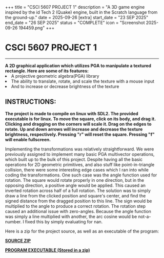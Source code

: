 +++
title = "CSCI 5607 PROJECT 1" 
description = "A 3D game engine inspired by the id Tech 2 (Quake) engine, built in the Scratch language from the ground-up."
date = 2025-09-26
[extra]
start_date = "23 SEP 2025"
end_date = "26 SEP 2025"
status = "COMPLETE"
icon = "Screenshot 2025-09-26 194459.png"
+++

<div class="bannervw" style="background-image: url('Screenshot 2025-09-26 194459.png');"></div>

<h1 class="article-title">CSCI 5607 PROJECT 1</h1>

<hr class="type1">
<div class="textbox">
    <b>A 2D graphical application which utilizes PGA to manipulate a textured rectangle. Here are some of its features:</b>
    <li>A projective geometric algebra(PGA) library</li>
    <li>The ability to translate, rotate, and scale the texture with a mouse input</li>
    <li>And to increase or decrease brightness of the texture</li>
</div>

<h2>INSTRUCTIONS:</h2>
<div class="textbox">
<b>The project is made to compile on linux with SDL2. The provided executable is for linux. To move the square, click on its body, and drag it. Clicking and dragging on the corners will scale it. Drag on the edges to rotate. Up and down arrows will increase and decrease the texture brightness, respectively. Pressing "r" will reset the square. Pressing "f" will enable fullscreen.</b>
</div>

Implementing the transformations was relatively straightforward. We were previously assigned to implement many basic PGA multivector operations, which built up to the bulk of this project. Despite having all the basic operations for 2D geometric primitives, and also stuff like point-in-triangle collision, there were some interesting edge cases which I ran into while coding the transformations. One such case was the angle function used for rotation. The square would rotate properly in one direction, but in the opposing direction, a positive angle would be applied. This caused an inverted rotation across half of a full rotation. The solution was to simply draw a line from the clicked position and square's center, and find the signed distance from the dragged position to this line. The sign would be multiplied to the angle to produce a correct rotation. The rotation step caused an additional issue with zero-angles. Because the angle function was simply a line multiplied with another, the arc cosine would be not-a-number. I fixed this by simply evaluating for nan. 

Here is a zip for the project source, as well as an executable of the program:

<div class="textbox">
<b><a href="CSCI-5607-Project-1-main.zip">SOURCE ZIP</a></b>

<b><a href="square.zip">PROGRAM EXECUTABLE (Stored in a zip)</a></b>
</div>

